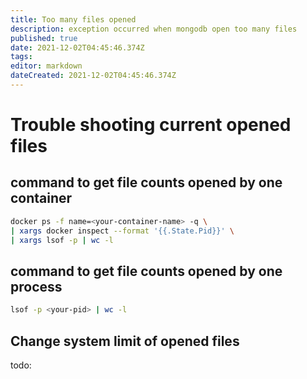 ```yaml
---
title: Too many files opened
description: exception occurred when mongodb open too many files
published: true
date: 2021-12-02T04:45:46.374Z
tags: 
editor: markdown
dateCreated: 2021-12-02T04:45:46.374Z
---
```


# Trouble shooting current opened files
## command to get file counts opened by one container
```bash
docker ps -f name=<your-container-name> -q \
| xargs docker inspect --format '{{.State.Pid}}' \
| xargs lsof -p | wc -l
```

## command to get file counts opened by one process
```bash
lsof -p <your-pid> | wc -l
```

## Change system limit of opened files
todo: